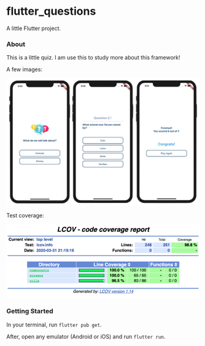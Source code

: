 # flutter_questions

A little Flutter project.

### About

This is a little quiz. I am use this to study more about this framework!

A few images:

![alt text](./assets/images/prints/App.png "Application")


Test coverage:

![alt text](./assets/images/prints/LCOV.png "LCOV")

### Getting Started

In your terminal, run ```flutter pub get```.

After, open any emulator (Android or iOS) and run ```flutter run```.